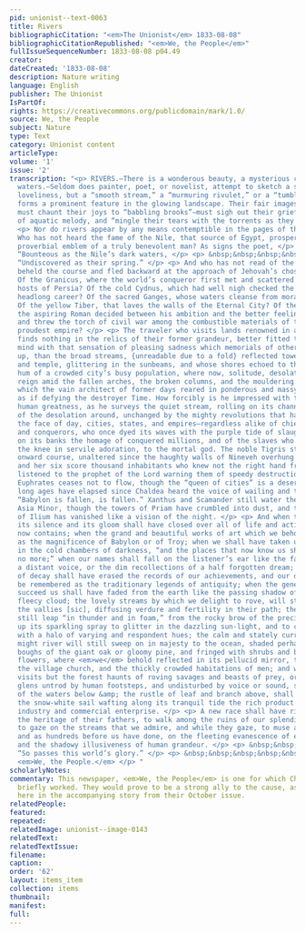 ```yaml
---
pid: unionist--text-0063
title: Rivers
bibliographicCitation: "<em>The Unionist</em> 1833-08-08"
bibliographicCitationRepublished: "<em>We, the People</em>"
fullIssueSequenceNumber: 1833-08-08 p04.49
creator: 
dateCreated: '1833-08-08'
description: Nature writing
language: English
publisher: The Unionist
IsPartOf: 
rights: https://creativecommons.org/publicdomain/mark/1.0/
source: We, the People
subject: Nature
type: Text
category: Unionist content
articleType: 
volume: '1'
issue: '2'
transcription: "<p> RIVERS.—There is a wonderous beauty, a mysterious charm, in flowing
  waters.—Seldom does painter, poet, or novelist, attempt to sketch a scene of surpassing
  loveliness, but a “smooth stream,” a “murmuring rivulet,” or a “tumbling cascade,”
  forms a prominent feature in the glowing landscape. Their fair images of human perfection,
  must chaunt their joys to “babbling brooks”—must sigh out their griefs to an accompaniment
  of aquatic melody, and “mingle their tears with the torrents as they fall.” </p>
  <p> Nor do rivers appear by any means contemptible in the pages of the historian.
  Who has not heard the fame of the Nile, that source of Egypt, prosperity, and that
  proverbial emblem of a truly benevolent man? As signs the poet, </p> <p> &nbsp;&nbsp;&nbsp;&nbsp;&nbsp;&nbsp;&nbsp;&nbsp;&nbsp;&nbsp;&nbsp;
  “Bounteous as the Nile’s dark waters, </p> <p> &nbsp;&nbsp;&nbsp;&nbsp;&nbsp;&nbsp;&nbsp;&nbsp;&nbsp;&nbsp;&nbsp;
  “Undiscovered as their spring.” </p> <p> And who has not read of the Jordan, which
  beheld the course and fled backward at the approach of Jehovah’s chosen tribes?
  Of the Granicus, where the world’s conqueror first met and scattered the countless
  hosts of Persia? Of the cold Cydnus, which had well nigh checked the rash victor’s
  headlong career? Of the sacred Ganges, whose waters cleanse from moral pollution?
  Of the yellow Tiber, that laves the walls of the Eternal City? Of the Rubicon, where
  the aspiring Roman decided between his ambition and the better feelings of his heart,
  and threw the torch of civil war among the combustible materials of the old world’s
  proudest empire? </p> <p> The traveler who visits lands renowned in ancient story,
  finds nothing in the relics of their former grandeur, better fitted to impress the
  mind with that sensation of pleasing sadness which memorials of other days call
  up, than the broad streams, {unreadable due to a fold} reflected tower, palace,
  and temple, glittering in the sunbeams, and whose shores echoed to the ceaseless
  hum of a crowded city’s busy population, where now, solitude, desolation, and silence,
  reign amid the fallen arches, the broken columns, and the mouldering ruins of structures
  which the vain architect of former days reared in ponderous and massy strength,
  as if defying the destroyer Time. How forcibly is he impressed with the vanity of
  human greatness, as he surveys the quiet stream, rolling on its channel, heedless
  of the desolation around, unchanged by the mighty revolutions that have swept from
  the face of day, cities, states, and empires—regardless alike of chieftains, kings,
  and conquerors, who once dyed its waves with the purple tide of slaughter, or received
  on its banks the homage of conquered millions, and of the slaves who basely bowed
  the knee in servile adoration, to the mortal god. The noble Tigris still holds its
  onward course, unaltered since the haughty walls of Nineveh overhung its banks,
  and her six score thousand inhabitants who knew not the right hand from the left,
  listened to the prophet of the Lord warning them of speedy destruction. The famed
  Euphrates ceases not to flow, though the “queen of cities” is a desert waste, and
  long ages have elapsed since Chaldea heard the voice of wailing and the loud lament,
  “Babylon is fallen, is fallen.” Xanthus and Scamander still water the plains of
  Asia Minor, though the towers of Priam have crumbled into dust, and the bright glory
  of Ilium has vanished like a vision of the night. </p> <p> And when the grave in
  its silence and its gloom shall have closed over all of life and activity the earth
  now contains; when the grand and beautiful works of art which we behold, shall be
  as the magnificence of Babylon or of Troy; when we shall have taken up our abode
  in the cold chambers of darkness, “and the places that now know us shall know us
  no more;” when our names shall fall on the listener’s ear like the faint echo of
  a distant voice, or the dim recollections of a half forgotten dream; when the finger
  of decay shall have erased the records of our achievements, and our deeds shall
  be remembered as the traditionary legends of antiquity; when the generations that
  succeed us shall have faded from the earth like the passing shadow of a thin and
  fleecy cloud; the lovely streams by which we delight to rove, will still wind through
  the vallies [sic], diffusing verdure and fertility in their path; the cataract will
  still leap “in thunder and in foam,” from the rocky brow of the precipice, sending
  up its sparkling spray to glitter in the dazzling sun-light, and to crown its front
  with a halo of varying and respondent hues; the calm and stately current of the
  might river will still sweep on in majesty to the ocean, shaded perhaps by the thick
  boughs of the giant oak or gloomy pine, and fringed with shrubs and blooming wild
  flowers, where <em>we</em> behold reflected in its pellucid mirror, the spire of
  the village church, and the thickly crowded habitations of men; and where now it
  visits but the forest haunts of roving savages and beasts of prey, or glides through
  glens untrod by human footsteps, and undisturbed by voice or sound, save the ripple
  of the waters below &amp; the rustle of leaf and branch above, shall then be seen
  the snow-white sail wafting along its tranquil tide the rich product of agricultural
  industry and commercial enterprise. </p> <p> A new race shall have risen to possess
  the heritage of their fathers, to walk among the ruins of our splendid edifices,
  to gaze on the streams that we admire, and while they gaze, to muse as we do now,
  and as hundreds before us have done, on the fleeting evanescence of earthly fame,
  and the shadowy illusiveness of human grandeur. </p> <p> &nbsp;&nbsp;&nbsp;&nbsp;&nbsp;&nbsp;&nbsp;&nbsp;&nbsp;&nbsp;&nbsp;
  “So passes this world’s glory.” </p> <p> &nbsp;&nbsp;&nbsp;&nbsp;&nbsp;&nbsp;&nbsp;&nbsp;&nbsp;&nbsp;&nbsp;&nbsp;&nbsp;&nbsp;&nbsp;&nbsp;&nbsp;&nbsp;&nbsp;&nbsp;&nbsp;&nbsp;&nbsp;&nbsp;&nbsp;&nbsp;&nbsp;&nbsp;&nbsp;&nbsp;&nbsp;&nbsp;&nbsp;&nbsp;&nbsp;
  <em>We, the People.</em> </p> "
scholarlyNotes: 
commentary: This newspaper, <em>We, the People</em> is one for which Charles C. Burleigh
  briefly worked. They would prove to be a strong ally to the cause, as can be seen
  here in the accompanying story from their October issue.
relatedPeople: 
featured: 
repeated: 
relatedImage: unionist--image-0143
relatedText: 
relatedTextIssue: 
filename: 
caption: 
order: '62'
layout: items_item
collection: items
thumbnail: 
manifest: 
full: 
---
```

